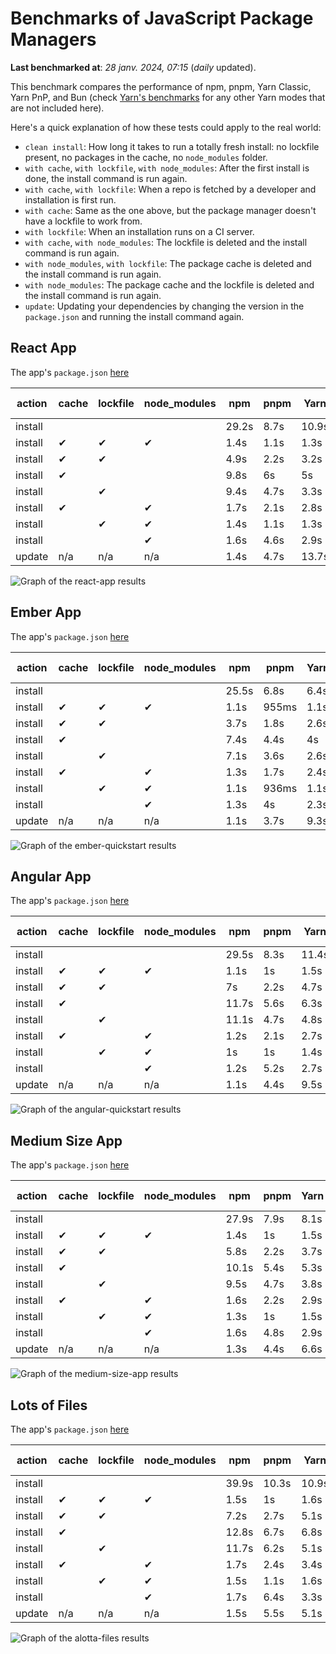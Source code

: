 # Benchmarks of JavaScript Package Managers

**Last benchmarked at**: _28 janv. 2024, 07:15_ (_daily_ updated).

This benchmark compares the performance of npm, pnpm, Yarn Classic, Yarn PnP, and Bun (check [Yarn's benchmarks](https://yarnpkg.com/benchmarks) for any other Yarn modes that are not included here).

Here's a quick explanation of how these tests could apply to the real world:

- `clean install`: How long it takes to run a totally fresh install: no lockfile present, no packages in the cache, no `node_modules` folder.
- `with cache`, `with lockfile`, `with node_modules`: After the first install is done, the install command is run again.
- `with cache`, `with lockfile`: When a repo is fetched by a developer and installation is first run.
- `with cache`: Same as the one above, but the package manager doesn't have a lockfile to work from.
- `with lockfile`: When an installation runs on a CI server.
- `with cache`, `with node_modules`: The lockfile is deleted and the install command is run again.
- `with node_modules`, `with lockfile`: The package cache is deleted and the install command is run again.
- `with node_modules`: The package cache and the lockfile is deleted and the install command is run again.
- `update`: Updating your dependencies by changing the version in the `package.json` and running the install command again.

## React App

The app's `package.json` [here](./fixtures/react-app/package.json)

| action  | cache | lockfile | node_modules| npm | pnpm | Yarn | Yarn PnP | Bun |
| ---     | ---   | ---      | ---         | --- | ---  | ---  | ---      | --- |
| install |       |          |             | 29.2s | 8.7s | 10.9s | 2.9s | 1.6s |
| install | ✔     | ✔        | ✔           | 1.4s | 1.1s | 1.3s | n/a | 55ms |
| install | ✔     | ✔        |             | 4.9s | 2.2s | 3.2s | 1s | 445ms |
| install | ✔     |          |             | 9.8s | 6s | 5s | 2.5s | 468ms |
| install |       | ✔        |             | 9.4s | 4.7s | 3.3s | 1s | 420ms |
| install | ✔     |          | ✔           | 1.7s | 2.1s | 2.8s | n/a | 78ms |
| install |       | ✔        | ✔           | 1.4s | 1.1s | 1.3s | n/a | 60ms |
| install |       |          | ✔           | 1.6s | 4.6s | 2.9s | n/a | 72ms |
| update  | n/a | n/a | n/a | 1.4s | 4.7s | 13.7s | 3.5s | 55ms |

<img alt="Graph of the react-app results" src="results/img/react-app.svg" />

## Ember App

The app's `package.json` [here](./fixtures/ember-quickstart/package.json)

| action  | cache | lockfile | node_modules| npm | pnpm | Yarn | Yarn PnP | Bun |
| ---     | ---   | ---      | ---         | --- | ---  | ---  | ---      | --- |
| install |       |          |             | 25.5s | 6.8s | 6.4s | 2.5s | 1.2s |
| install | ✔     | ✔        | ✔           | 1.1s | 955ms | 1.1s | n/a | 35ms |
| install | ✔     | ✔        |             | 3.7s | 1.8s | 2.6s | 971ms | 344ms |
| install | ✔     |          |             | 7.4s | 4.4s | 4s | 2.2s | 348ms |
| install |       | ✔        |             | 7.1s | 3.6s | 2.6s | 943ms | 328ms |
| install | ✔     |          | ✔           | 1.3s | 1.7s | 2.4s | n/a | 47ms |
| install |       | ✔        | ✔           | 1.1s | 936ms | 1.1s | n/a | 35ms |
| install |       |          | ✔           | 1.3s | 4s | 2.3s | n/a | 48ms |
| update  | n/a | n/a | n/a | 1.1s | 3.7s | 9.3s | 3.4s | 39ms |

<img alt="Graph of the ember-quickstart results" src="results/img/ember-quickstart.svg" />

## Angular App

The app's `package.json` [here](./fixtures/angular-quickstart/package.json)

| action  | cache | lockfile | node_modules| npm | pnpm | Yarn | Yarn PnP | Bun |
| ---     | ---   | ---      | ---         | --- | ---  | ---  | ---      | --- |
| install |       |          |             | 29.5s | 8.3s | 11.4s | 3.1s | 1.8s |
| install | ✔     | ✔        | ✔           | 1.1s | 1s | 1.5s | n/a | 39ms |
| install | ✔     | ✔        |             | 7s | 2.2s | 4.7s | 1.3s | 764ms |
| install | ✔     |          |             | 11.7s | 5.6s | 6.3s | 2.5s | 745ms |
| install |       | ✔        |             | 11.1s | 4.7s | 4.8s | 1.2s | 720ms |
| install | ✔     |          | ✔           | 1.2s | 2.1s | 2.7s | n/a | 57ms |
| install |       | ✔        | ✔           | 1s | 1s | 1.4s | n/a | 40ms |
| install |       |          | ✔           | 1.2s | 5.2s | 2.7s | n/a | 56ms |
| update  | n/a | n/a | n/a | 1.1s | 4.4s | 9.5s | 2.6s | 39ms |

<img alt="Graph of the angular-quickstart results" src="results/img/angular-quickstart.svg" />

## Medium Size App

The app's `package.json` [here](./fixtures/medium-size-app/package.json)

| action  | cache | lockfile | node_modules| npm | pnpm | Yarn | Yarn PnP | Bun |
| ---     | ---   | ---      | ---         | --- | ---  | ---  | ---      | --- |
| install |       |          |             | 27.9s | 7.9s | 8.1s | 3.1s | 1.3s |
| install | ✔     | ✔        | ✔           | 1.4s | 1s | 1.5s | n/a | 39ms |
| install | ✔     | ✔        |             | 5.8s | 2.2s | 3.7s | 1.2s | 383ms |
| install | ✔     |          |             | 10.1s | 5.4s | 5.3s | 2.6s | 413ms |
| install |       | ✔        |             | 9.5s | 4.7s | 3.8s | 1.2s | 378ms |
| install | ✔     |          | ✔           | 1.6s | 2.2s | 2.9s | n/a | 58ms |
| install |       | ✔        | ✔           | 1.3s | 1s | 1.5s | n/a | 40ms |
| install |       |          | ✔           | 1.6s | 4.8s | 2.9s | n/a | 52ms |
| update  | n/a | n/a | n/a | 1.3s | 4.4s | 6.6s | 2.5s | 48ms |

<img alt="Graph of the medium-size-app results" src="results/img/medium-size-app.svg" />

## Lots of Files

The app's `package.json` [here](./fixtures/alotta-files/package.json)

| action  | cache | lockfile | node_modules| npm | pnpm | Yarn | Yarn PnP | Bun |
| ---     | ---   | ---      | ---         | --- | ---  | ---  | ---      | --- |
| install |       |          |             | 39.9s | 10.3s | 10.9s | 3.6s | 1.8s |
| install | ✔     | ✔        | ✔           | 1.5s | 1s | 1.6s | n/a | 64ms |
| install | ✔     | ✔        |             | 7.2s | 2.7s | 5.1s | 1.4s | 660ms |
| install | ✔     |          |             | 12.8s | 6.7s | 6.8s | 3s | 665ms |
| install |       | ✔        |             | 11.7s | 6.2s | 5.1s | 1.4s | 650ms |
| install | ✔     |          | ✔           | 1.7s | 2.4s | 3.4s | n/a | 81ms |
| install |       | ✔        | ✔           | 1.5s | 1.1s | 1.6s | n/a | 60ms |
| install |       |          | ✔           | 1.7s | 6.4s | 3.3s | n/a | 79ms |
| update  | n/a | n/a | n/a | 1.5s | 5.5s | 5.1s | 3.3s | 104ms |

<img alt="Graph of the alotta-files results" src="results/img/alotta-files.svg" />